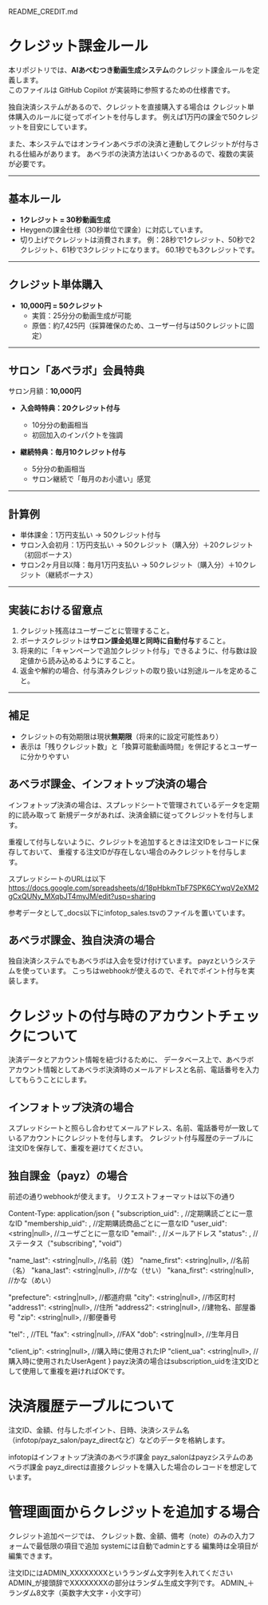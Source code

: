 README_CREDIT.md

# クレジット課金ルール
本リポジトリでは、**AIあべむつき動画生成システム**のクレジット課金ルールを定義します。  
このファイルは GitHub Copilot が実装時に参照するための仕様書です。  

独自決済システムがあるので、クレジットを直接購入する場合は
クレジット単体購入のルールに従ってポイントを付与します。
例えば1万円の課金で50クレジットを目安にしています。

また、本システムではオンラインあべラボの決済と連動してクレジットが付与される仕組みがあります。
あべラボの決済方法はいくつかあるので、複数の実装が必要です。



---

## 基本ルール
- **1クレジット = 30秒動画生成**  
- Heygenの課金仕様（30秒単位で課金）に対応しています。
- 切り上げでクレジットは消費されます。
例：28秒で1クレジット、50秒で2クレジット、61秒で3クレジットになります。
60.1秒でも3クレジットです。


---

## クレジット単体購入
- **10,000円 = 50クレジット**  
  - 実質：25分分の動画生成が可能  
  - 原価：約7,425円（採算確保のため、ユーザー付与は50クレジットに固定）

---

## サロン「あべラボ」会員特典
サロン月額：**10,000円**

- **入会時特典：20クレジット付与**  
  - 10分分の動画相当  
  - 初回加入のインパクトを強調  

- **継続特典：毎月10クレジット付与**  
  - 5分分の動画相当  
  - サロン継続で「毎月のお小遣い」感覚  

---

## 計算例
- 単体課金：1万円支払い → 50クレジット付与  
- サロン入会初月：1万円支払い → 50クレジット（購入分）＋20クレジット（初回ボーナス）  
- サロン2ヶ月目以降：毎月1万円支払い → 50クレジット（購入分）＋10クレジット（継続ボーナス）

---

## 実装における留意点
1. クレジット残高はユーザーごとに管理すること。  
2. ボーナスクレジットは**サロン課金処理と同時に自動付与**すること。  
3. 将来的に「キャンペーンで追加クレジット付与」できるように、付与数は設定値から読み込めるようにすること。  
4. 返金や解約の場合、付与済みクレジットの取り扱いは別途ルールを定めること。  

---

## 補足
- クレジットの有効期限は現状**無期限**（将来的に設定可能性あり）  
- 表示は「残りクレジット数」と「換算可能動画時間」を併記するとユーザーに分かりやすい  




## あべラボ課金、インフォトップ決済の場合
インフォトップ決済の場合は、スプレッドシートで管理されているデータを定期的に読み取って
新規データがあれば、決済金額に従ってクレジットを付与します。

重複して付与しないように、クレジットを追加するときは注文IDをレコードに保存しておいて、
重複する注文IDが存在しない場合のみクレジットを付与します。

スプレッドシートのURLは以下
https://docs.google.com/spreadsheets/d/18pHbkmTbF7SPK6CYwqV2eXM2gCxQUNy_MXqbJT4myJM/edit?usp=sharing

参考データとして_docs以下にinfotop_sales.tsvのファイルを置いています。

## あべラボ課金、独自決済の場合
独自決済システムでもあべラボは入会を受け付けています。
payzというシステムを使っています。
こっちはwebhookが使えるので、それでポイント付与を実装します。


# クレジットの付与時のアカウントチェックについて
決済データとアカウント情報を紐づけるために、
データベース上で、あべラボアカウント情報としてあべラボ決済時のメールアドレスと名前、電話番号を入力してもらうことにします。

## インフォトップ決済の場合
スプレッドシートと照らし合わせてメールアドレス、名前、電話番号が一致しているアカウントにクレジットを付与します。
クレジット付与履歴のテーブルに注文IDを保存して、重複を避けてください。

## 独自課金（payz）の場合
前述の通りwebhookが使えます。
リクエストフォーマットは以下の通り

Content-Type: application/json
{
  "subscription_uid": <string>, //定期購読ごとに一意なID
  "membership_uid": <string>, //定期購読商品ごとに一意なID
  "user_uid": <string|null>, //ユーザごとに一意なID
  "email": <string>, //メールアドレス
  "status": <string>, //ステータス（"subscribing", "void"）

  "name_last": <string|null>, //名前（姓）
  "name_first": <string|null>, //名前（名）
  "kana_last": <string|null>, //かな（せい）
  "kana_first": <string|null>, //かな（めい）

  "prefecture": <string|null>, //都道府県
  "city": <string|null>, //市区町村
  "address1": <string|null>, //住所
  "address2": <string|null>, //建物名、部屋番号
  "zip": <string|null>, //郵便番号

  "tel": <string>, //TEL
  "fax": <string|null>, //FAX
  "dob": <string|null>, //生年月日

  "client_ip": <string|null>, //購入時に使用されたIP
  "client_ua": <string|null>, //購入時に使用されたUserAgent
}
payz決済の場合はsubscription_uidを注文IDとして使用して重複を避ければOKです。

# 決済履歴テーブルについて
注文ID、金額、付与したポイント、日時、決済システム名（infotop/payz_salon/payz_directなど）などのデータを格納します。


infotopはインフォトップ決済のあべラボ課金
payz_salonはpayzシステムのあべラボ課金
payz_directは直接クレジットを購入した場合のレコードを想定しています。




# 管理画面からクレジットを追加する場合
クレジット追加ページでは、
クレジット数、金額、備考（note）のみの入力フォームで最低限の項目で追加
systemには自動でadminとする
編集時は全項目が編集できます。

注文IDにはADMIN_XXXXXXXXというランダム文字列を入れてください
ADMIN_が接頭辞でXXXXXXXXの部分はランダム生成文字列です。
ADMIN_＋ランダム8文字（英数字大文字・小文字可）
